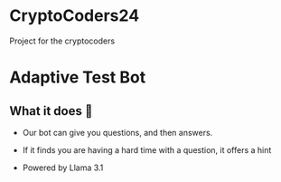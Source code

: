 # CryptoCoders24
Project for the cryptocoders
# Adaptive Test Bot
## What it does 🤷
* Our bot can give you questions, and then answers.
* If it finds you are having a hard time with a question, it offers a hint
  
* Powered by Llama 3.1


